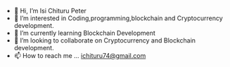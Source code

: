 - 👋 Hi, I’m Isi Chituru Peter
- 👀 I’m interested in Coding,programming,blockchain and Cryptocurrency development.
- 🌱 I’m currently learning Blockchain Development
- 💞️ I’m looking to collaborate on Cryptocurrency and Blockchain development.
- 📫 How to reach me ...
ichituru74@gmail.com
<!---
Sefasu74/Peter is a ✨ special ✨ repository because its `README.md` (this file) appears on your GitHub profile.
You can click the Preview link to take a look at your changes.
--->
